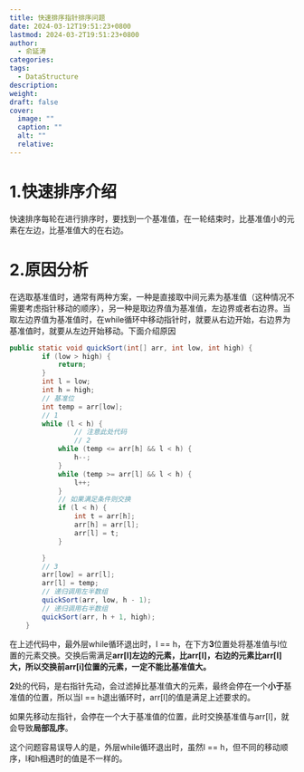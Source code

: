 ```yaml
---
title: 快速排序指针排序问题
date: 2024-03-12T19:51:23+0800
lastmod: 2024-03-2T19:51:23+0800
author:
  - 俞延涛
categories: 
tags:
  - DataStructure
description: 
weight: 
draft: false
cover:
  image: ""
  caption: ""
  alt: ""
  relative:
---
```

# 1.快速排序介绍
快速排序每轮在进行排序时，要找到一个基准值，在一轮结束时，比基准值小的元素在左边，比基准值大的在右边。

# 2.原因分析
在选取基准值时，通常有两种方案，一种是直接取中间元素为基准值（这种情况不需要考虑指针移动的顺序），另一种是取边界值为基准值，左边界或者右边界。当取左边界值为基准值时，在while循环中移动指针时，就要从右边开始，右边界为基准值时，就要从左边开始移动。下面介绍原因
```Java
public static void quickSort(int[] arr, int low, int high) {
        if (low > high) {
            return;
        }
        int l = low;
        int h = high;
        // 基准位
        int temp = arr[low];
        // 1
        while (l < h) {
		        // 注意此处代码
		        // 2
            while (temp <= arr[h] && l < h) {
                h--;
            }
            while (temp >= arr[l] && l < h) {
                l++;
            }
            // 如果满足条件则交换
            if (l < h) {
                int t = arr[h];
                arr[h] = arr[l];
                arr[l] = t;
            }

        }
        // 3
        arr[low] = arr[l];
        arr[l] = temp;
        // 递归调用左半数组
        quickSort(arr, low, h - 1);
        // 递归调用右半数组
        quickSort(arr, h + 1, high);
    }
```
在上述代码中，最外层while循环退出时，l == h，在下方**3**位置处将基准值与l位置的元素交换。交换后需满足**arr\[l]左边的元素，比arr\[l]，右边的元素比arr\[l]大，所以交换前arr\[i]位置的元素，一定不能比基准值大。**

**2**处的代码，是右指针先动，会过滤掉比基准值大的元素，最终会停在一个**小于**基准值的位置，所以当l == h退出循环时，arr\[l]的值是满足上述要求的。

如果先移动左指针，会停在一个大于基准值的位置，此时交换基准值与arr\[l]，就会导致**局部乱序**。

这个问题容易误导人的是，外层while循环退出时，虽然l == h，但不同的移动顺序，l和h相遇时的值是不一样的。